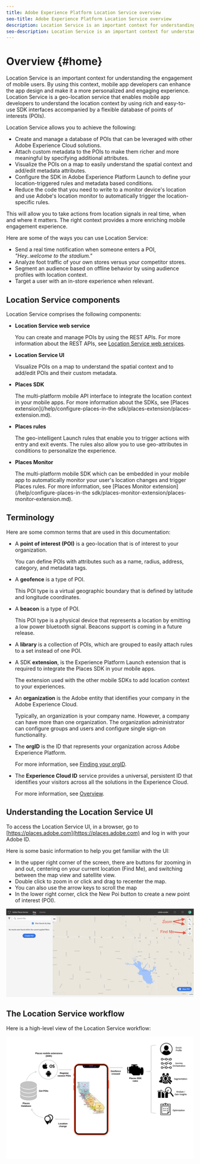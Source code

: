 ```yaml
---
title: Adobe Experience Platform Location Service overview
seo-title: Adobe Experience Platform Location Service overview
description: Location Service is an important context for understanding the engagement of mobile users. By using this context, mobile app developers can enhance the app design and make it a more personalized and engaging experience. 
seo-description: Location Service is an important context for understanding the engagement of mobile users. By using this context, mobile app developers can enhance the app design and make it a more personalized and engaging experience. 
---
```


# Overview {#home}

Location Service is an important context for understanding the engagement of mobile users. By using this context, mobile app developers can enhance the app design and make it a more personalized and engaging experience. Location Service is a geo-location service that enables mobile app developers to understand the location context by using rich and easy-to-use SDK interfaces accompanied by a flexible database of points of interests (POIs).

Location Service allows you to achieve the following:

* Create and manage a database of POIs that can be leveraged with other Adobe Experience Cloud solutions.
* Attach custom metadata to the POIs to make them richer and more meaningful by specifying additional attributes. 
* Visualize the POIs on a map to easily understand the spatial context and add/edit metadata attributes. 
* Configure the SDK in Adobe Experience Platform Launch to define your location-triggered rules and metadata based conditions.
* Reduce the code that you need to write to a monitor device's location and use Adobe's location monitor to automatically trigger the location-specific rules.

This will allow you to take actions from location signals in real time, when and where it matters. The right context provides a more enriching mobile engagement experience.

Here are some of the ways you can use Location Service: 

* Send a real time notification when someone enters a POI, *"Hey..welcome to the stadium."* 
* Analyze foot traffic of your own stores versus your competitor stores.
* Segment an audience based on offline behavior by using audience profiles with location context.
* Target a user with an in-store experience when relevant.

## Location Service components

Location Service comprises the following components:

* **Location Service web service** 

  You can create and manage POIs by using the REST APIs. For more information about the REST APIs, see [Location Service web services](/help/loc-services-rest-apis/api-usage/api-usage.md).

* **Location Service UI** 

  Visualize POIs on a map to understand the spatial context and to add/edit POIs and their custom metadata.

* **Places SDK** 

  The multi-platform mobile API interface to integrate the location context in your mobile apps. For more information about the SDKs, see [Places extension](/help/configure-places-in-the sdk/places-extension/places-extension.md).

* **Places rules** 

  The geo-intelligent Launch rules that enable you to trigger actions with entry and exit events. The rules also allow you to use geo-attributes in conditions to personalize the experience. 

* **Places Monitor**  
  
  The multi-platform mobile SDK which can be embedded in your mobile app to automatically monitor your user's location changes and trigger Places rules. For more information, see [Places Monitor extension](/help/configure-places-in-the sdk/places-monitor-extension/places-monitor-extension.md).

## Terminology

Here are some common terms that are used in this documentation:

* A **point of interest (POI)** is a geo-location that is of interest to your organization.  

  You can define POIs with attributes such as a name, radius, address, category, and metadata tags.

* A **geofence** is a type of POI.  

  This POI type is a virtual geographic boundary that is defined by latitude and longitude coordinates.

* A **beacon** is a type of POI.  

  This POI type is a physical device that represents a location by emitting a low power bluetooth signal. Beacons support is coming in a future release.

* A **library** is a collection of POIs, which are grouped to easily attach rules to a set instead of one POI. 

* A SDK **extension**, is the Experience Platform Launch extension that is required to integrate the Places SDK in your mobile apps. 

  The extension used with the other mobile SDKs to add location context to your experiences.

* An **organization** is the Adobe entity that identifies your company in the Adobe Experience Cloud. 

  Typically, an organization is your company name. However, a company can have more than one organization. The organization administrator can configure groups and users and configure single sign-on functionality.

* The **orgID** is the ID that represents your organization across Adobe Experience Platform.

  For more information, see [Finding your orgID](https://forums.adobe.com/thread/2339895).

* The **Experience Cloud ID** service provides a universal, persistent ID that identifies your visitors across all the solutions in the Experience Cloud. 

  For more information, see [Overview](https://marketing.adobe.com/resources/help/en_US/mcvid/).

## Understanding the Location Service UI

To access the Location Service UI, in a browser, go to  [https://places.adobe.com](https://places.adobe.com) and log in with your Adobe ID. 

Here is some basic information to help you get familiar with the UI:

* In the upper right corner of the screen, there are buttons for zooming in and out, centering on your current location (Find Me), and switching between the map view and satellite view.
* Double click to zoom in or click and drag to recenter the map.
* You can also use the arrow keys to scroll the map
* In the lower right corner, click the New Poi button to create a new point of interest (POI).

![](/help/assets/places_ui_intro.png)


## The Location Service workflow

Here is a high-level view of the Location Service workflow:

![](/help/assets/places-workflow-diagram-lc-1.png)